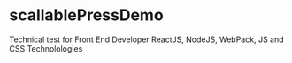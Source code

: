 # scallablePressDemo
Technical test for Front End Developer ReactJS, NodeJS, WebPack, JS and CSS Technolologies
